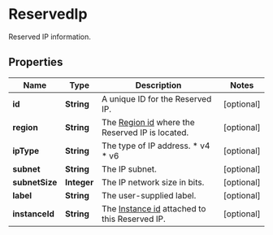 

# ReservedIp

Reserved IP information.

## Properties

| Name | Type | Description | Notes |
|------------ | ------------- | ------------- | -------------|
|**id** | **String** | A unique ID for the Reserved IP. |  [optional] |
|**region** | **String** | The [Region id](#operation/list-regions) where the Reserved IP is located. |  [optional] |
|**ipType** | **String** | The type of IP address.  * v4 * v6 |  [optional] |
|**subnet** | **String** | The IP subnet. |  [optional] |
|**subnetSize** | **Integer** | The IP network size in bits. |  [optional] |
|**label** | **String** | The user-supplied label. |  [optional] |
|**instanceId** | **String** | The [Instance id](#operation/list-instances) attached to this Reserved IP. |  [optional] |



